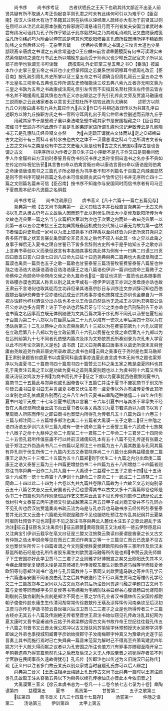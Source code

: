 <!-- { "loadSidebar": true } -->















　　尚书序
　　尚书序考证
　　古者伏牺氏之王天下也疏其纬文鄙近不出圣人前贤共疑有所不取通人考正伪起哀平则孔君之时未有此纬何可引以为难乎○【臣召南】按汉人注经大有功于圣籍其过则在执纬以诬经唐人疏经亦大有功于前贤其过则在屈经以从注若此疏原本张衡力辟邪説可谓悬诸日月而不刋者矣夫安国当孝武时未尝有纬况可诬纬为孔子所作乎颖达于此序毅然呵之乃其疏毛诗疏礼记又曲防康成笺注凡所引纬必巧为附会以伸其説是何意也宋欧阳修尝言孔疏所载既博所择不精欲删防纬之文然后经义纯一无杂至言哉
　　伏牺神农黄帝之书谓之三坟言大道也少昊颛顼髙辛唐虞之书谓之五典言常道也○王应麟曰前言谓臯夔稷契有何书可读理实未然黄帝颛顼之道在丹书武王所以端絻东面而受于师尚父也少皡氏之纪官夫子所以见郯子而学也孰谓无书可读哉
　　疏按周礼外史职掌三皇五帝之书○【臣浩】按监本作小史掌三皇五帝之书非也小史但掌邦国之志奠系世辨昭穆耳今据周礼改正【臣召南】按孔疏引周礼外史所掌以证三皇五帝之书可谓确当但周礼祗云三皇五帝之书不云皇名三坟帝名五典也左传所谓左史倚相能读三坟五典八索九丘者亦无明文孰为三皇之书孰为五帝之书故康成注周礼但引左传而不实指其名至杜预注左传但云皆古书名并不略援周礼葢其慎也左传正义亦出颖达之手先引孔传此文旁及贾逵马融康成三説而断之云此诸家者各以意言无正騐杜所不信较此疏为尤确矣
　　述职方以除九丘○刘敞曰虞书有九共九篇应作九古文作□与共相近故误传以为共耳孔序曰述职方以除九丘按职方氏之书一官所守耳周礼出于周公仲尼未尝删述而云除九丘乎
　　用藏其家书于屋壁疏子襄以秦法峻急壁中藏其家书是安国祖藏之○【臣召南】按藏书于壁説亦不同此疏作子襄是孔鲋弟即家语所谓孔腾也汉记尹敏传云是孔鲋隋书志云是孔惠陆氏经典释文亦然
　　为古定疏正谓就古文体而从定之○郑樵曰古文之别十有三而科斗者特水虫也古文之体不一汉儒总谓之科斗今之所谓古文者有上古之文科斗之类是也有中古之文史籕大篆是也有古之文孔安国以存古是也皆谓之古文
　　书序序所以为作者之意○朱子曰小序断不是孔子作又曰是周秦间低手人作金履祥曰方汉初时泰誓且有伪书何况书序之类孙宝侗曰逸书之名亦多不典如左传定四年祝佗告苌其言鲁曰命以伯禽言衞曰命以康诰言晋曰命以唐诰是则伯禽之命康诰唐诰周书之三篇孔子所必録也为书序者不知不列篇名于百篇之内疎漏显然是则不但书序可疑并百篇之名亦未可信矣顾炎武曰今攷传记引书并无序所亡四十二篇之文则篇名葢未可信【臣召南】按书序不知谁作与安国同时而信书序者有司马迁于夏商周本纪中凡逸篇之名俱载








　　尚书序考证
　　尚书注疏原目
　　虞书音义【凡十六篇十一篇亡五篇见存】
　　尧典第一疏【古文尚书尧典第一　正义曰检古本并石经直言尧典第一无古文尚书以孔君从隶古仍号古文故后人因而题于此以别伏生所出大小夏侯及欧阳所传为今文故也尧典第一篇之名当与众篇相次第训为次也于次第之内而处一故曰尧典第一以此第一者以五帝之末接三王之初典策既备因机成务交代揖让以垂无为故为第一也然书者理由舜史勒成一家可以为法上取尧事下终禅禹以至舜终皆为舜史所录其尧舜之典多陈行事之状其言寡矣禹贡即全非君言准之后代不应入书此其一体之异以此禹之身事于禅后无入夏书之理自甘誓已下皆多言辞则古史所书于是乎始知五子之歌亦非上言典书草创以义而录但致言有本各随其事检其此体为例有十一曰典二曰谟三曰贡四曰歌五曰誓六曰诰七曰训八曰命九曰征十曰范尧典舜典二篇典也大禹谟臯陶谟二篇谟也禹贡一篇贡也五子之歌一篇歌也甘誓泰誓三篇汤誓牧誓费誓泰誓八篇誓也仲虺之诰汤诰大诰康诰酒诰召诰洛诰康王之诰八篇诰也伊训一篇训也説命三篇微子之命蔡仲之命顾命毕命冏命文侯之命九篇命也征一篇征也洪范一篇范也此各随事而言益稷亦谟也因其人称言以别之其太甲咸有一德伊尹训道王亦训之类盘庚亦诰也故王肃云不言诰何也取其徙而立功非但录其诰髙宗肜日与训序连文亦训辞可知也西伯戡黎云祖伊恐奔告于受亦诰也武成云识其政事亦诰也旅獒戒王亦训也金縢自为一体祝亦诰辞也梓材酒诰分出亦诰也多士以王命诰自然诰也无逸戒王亦训也君奭周公诰召公亦诰也多方周官上诰于下亦诰也君陈君牙与毕公之类亦命也吕刑陈刑告王亦诰也书篇之名因事而立既无体例随便为文其百篇次第于序孔郑不同孔以汤誓在夏社前于百篇为第二十六郑以为在臣扈后第二十九孔以咸有一徳次太甲后第四十郑以为在汤诰后第三十二孔以蔡仲之命次君奭后第八十三郑以为在费誓前第九十六孔以周官在立政后第八十八郑以为在立政前第八十六孔以费誓在文侯之命后第九十九郑以为在吕刑前第九十七不同者孔依壁内篇次及序为文郑依贾氏所奏别录为次孔未入学官以此不同考论次第孔义是也】虞书疏【正义曰尧典虽曰唐事本以虞史所录末言舜登庸由尧故追尧作典非唐史所录故谓之虞书也郑云舜之美事在于尧时是也案马融郑王肃别录题皆曰虞夏书以虞夏同科虽虞事亦连夏此直言虞书本无尚书之题也案郑序以为虞夏书二十篇商书四十篇周书四十篇赞云三科之条五家之教是虞夏同科也其孔于禹贡注云禹之王以是功故为夏书之首则禹夏别题也以上为虞书则十六篇又帝告厘沃汤征汝鸠汝方于郑为商书而孔并于征之下或以为夏事犹西伯戡黎则夏书九篇商书三十五篇此与郑异也或孔因帝告以下五篇亡并注于夏书不废犹商书乎别文所引皆云虞书曰夏书曰无并言虞夏书者又伏生虽有一虞夏传以外亦有虞传夏传此其所以宜别也此孔依虞夏各别而存之庄八年左传云夏书曰臯陶迈种徳僖二十四年左传引夏书曰地平天成二十七年引夏书赋纳以言襄二十六年引夏书曰与其杀不辜寜失不经皆在大禹谟臯陶谟当云虞书而云夏书者以事关禹故引为夏书若洪范以为周书以箕子至周商人所陈而传引之即曰商书也案壁内所得孔为传者凡五十八篇为四十六卷三十三篇与郑注同二十五篇増多郑注也其二十五篇者大禹谟一五子之歌二征三仲虺之诰四汤诰五伊训六太甲三篇九咸有一徳十説命三篇十三泰誓三篇十六武成十七旅獒十八微子之命十九蔡仲之命二十周官二十一君陈二十二毕命二十三君牙二十四冏命二十五但孔君所传值巫蛊不行以终前汉诸儒知孔本有五十八篇不见孔传遂有张霸之徒于郑注之外伪造尚书凡二十四篇以足郑注三十四篇为五十八篇其数虽与孔同其篇有异孔则于伏生所传二十九篇内无古文泰誓除序尚二十八篇分出舜典益稷盘庚二篇康王之诰为三十三増二十五篇为五十八篇郑则于伏生二十九篇之内分出盘庚二篇康王之诰又泰誓三篇为三十四篇更增益伪书二十四篇为五十八所增益二十四篇者则郑注书序舜典一汩作二九共九篇十一大禹谟十二益稷十三五子之歌十四征十五汤诰十六咸有一徳十七典寳十八伊训十九肆命二十原命二十一武成二十二旅獒二十三冏命二十四以此二十四为十六卷以九共九篇共卷除八篇故为十六故艺文志刘向别录云五十八篇艺文志又云孔安国者孔子后也悉得其书以古文又多十六篇篇即卷也即是伪书二十四篇也刘向作别录班固作艺文志并云此言不见孔传也刘歆作三统歴论武王伐纣引今文泰誓云丙午逮师又引武成越若来三月五日甲子咸刘商王受并不与孔同亦不见孔传也后汉初贾逵奏尚书疏云流为乌是与孔亦异也马融书序云经传所引泰誓泰誓并无此文又云逸十六篇絶无师説是融亦不见也服防杜预注左传乱其纪纲并云夏桀时服防杜预皆不见也郑亦不见之故注书序舜典云入麓伐木注五子之歌云避乱于洛汭注征云征臣名又注禹贡引征云厥篚黄昭我周王又注咸有一徳云伊陟臣扈曰又注典宝引伊训云载孚在亳又曰征是三朡又注旅獒云獒读曰豪谓是酋豪之长又古文有仲虺之诰太甲説命等见在而云亡其汩作典宝之等一十三篇见亡而云已逸是不见古文也案伏生所传三十四篇者谓之今文则夏侯胜夏侯建欧阳和伯等三家所传及后汉末蔡邕所勒石经是也孔所传者胶东庸生刘歆贾逵马融等所传是也郑书赞云我先师棘子下生安国亦好此学卫贾马二三君子之业则雅才好博既宣之矣又云欧阳氏失其本义今疾此蔽冒犹复疑惑未悛是郑意师祖孔学传授胶东庸生刘歆贾逵马融等学而贱夏侯欧阳等何意郑注尚书亡逸并与孔异篇数并与三家同又刘歆贾逵马融之等并传孔学云十六篇逸与安国不同者良由孔注之后其书散逸传注不行以庸生贾马之等惟传孔学经文三十三篇故郑与三家同以为古文而郑承其后所注皆同贾逵马融之学题曰古文尚书篇与夏侯等同而经字多异夏侯等书宅嵎夷为宅嵎防昧谷曰栁谷心腹肾肠曰忧肾阳劓刵劅剠云膑宫劓割头庶剠是郑注不同也三家之学传孔业者汉书儒林传云安国传都尉朝子俊俊传胶东庸生生传清河胡常常传徐敖敖传王璜及涂恽恽传河南桑钦至后汉初卫贾马亦传孔学故书赞云自世祖兴后汉卫贾马二三君子之业是也所得传者三十三篇古经亦无其五十八篇及传説絶无传者至晋世王肃注书始似窃见孔传故注乱其纪网为夏太康时又晋书皇甫谧传云姑子外弟梁栁边得古文尚书故作帝王世纪往往载孔传五十八篇之书晋书又云晋太保公郑冲以古文授扶风苏愉愉字休预预授天水梁栁字洪季即谧之外弟也季授城阳臧曹字彦始始授郡守子汝南梅颐字仲真又为豫章内史遂于前晋奏上其书而施行焉时已亡失舜典一篇晋末范甯为解时己不得焉至齐萧鸾建武四年姚方兴于大航头得而献之议者以为孔安国之所注也值方兴有罪事亦随寝至隋开皇二年购募遗典乃得其篇焉然孔注之后厯及后汉之末无人传説至晋之初犹得存者虽不列学官散在民间事虽久逺故得犹存】孔氏传【传即注也以传述为义旧説汉已前称传】疏【正义曰以注者多门故云某氏以别众家或当时自题孔氏亦可以后人辨之】
　　舜典第二音义【王氏注相承云梅赜上孔氏传古文尚书云舜典一篇时以王肃注颇类孔氏故取王注从眘徽五典以下为舜典以续孔传徐仙氏亦音此本今依旧音之】
　　大禹谟第三音义【徐云本虞书总为一卷凡一十二卷今依七志七录为十卷】臯陶谟第四
　　益稷第五
　　夏书
　　禹贡第一
　　甘誓第二
　　五子之歌第三
　　征第四
　　商书音义【凡三十四篇十七篇存】
　　汤誓第一
　　仲虺之诰第二
　　汤诰第三
　　伊训第四
　　太甲上第五
